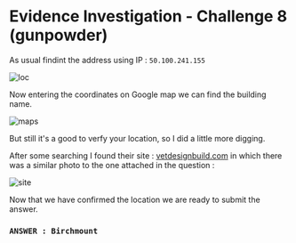 # Evidence Investigation - Challenge 8 (gunpowder)

As usual findint the address using IP : `50.100.241.155`

![loc](https://user-images.githubusercontent.com/66634743/117651777-622f8880-b1a3-11eb-8d66-57f5aac6625c.png)

Now entering the coordinates on Google map we can find the building name.

![maps](https://user-images.githubusercontent.com/66634743/117652493-4aa4cf80-b1a4-11eb-93b7-132cf0368a57.png)

But still it's a good to verfy your location, so I did a little more digging.

After some searching I found their site : [vetdesignbuild.com](http://www.vetdesignbuild.com/project/birchmount-veterinary-clinic) in which there was a similar photo to the one attached in the question : 

![site](http://www.vetdesignbuild.com/assets/uploads/birchmount-veterinary-rooms.jpg)

Now that we have confirmed the location we are ready to submit the answer.

### `ANSWER : Birchmount`

